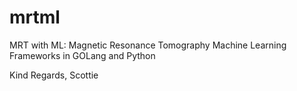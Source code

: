 # mrtml

MRT with ML:
  Magnetic Resonance Tomography Machine Learning Frameworks in GOLang and Python

Kind Regards,
Scottie
